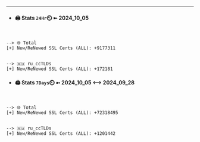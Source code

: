 

---
- #### 🖨️ **Stats** `24Hr`⏲️ ➼ 2024_10_05
```console


--> 🌐 Total
[+] New/ReNewed SSL Certs (ALL): +9177311


--> 🇷🇺 ru_ccTLDs
[+] New/ReNewed SSL Certs (ALL): +172181

```

- #### 🖨️ **Stats** `7Days`⏲️ ➼ 2024_10_05 <--> 2024_09_28
```console


--> 🌐 Total
[+] New/ReNewed SSL Certs (ALL): +72318495


--> 🇷🇺 ru_ccTLDs
[+] New/ReNewed SSL Certs (ALL): +1201442

```


